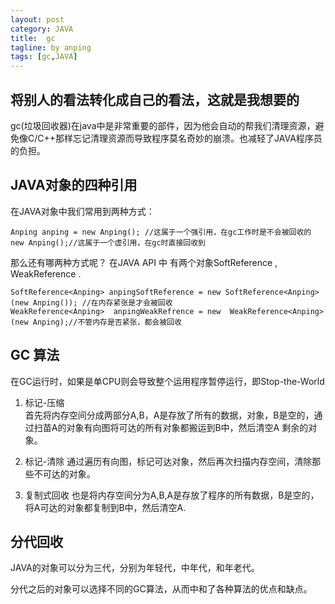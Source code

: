 ```yaml
---
layout: post
category: JAVA
title:  gc 
tagline: by anping
tags: [gc,JAVA]
---
```



将别人的看法转化成自己的看法，这就是我想要的
--------------------------------------------


gc(垃圾回收器)在java中是非常重要的部件，因为他会自动的帮我们清理资源，避免像C/C++那样忘记清理资源而导致程序莫名奇妙的崩溃。也减轻了JAVA程序员的负担。


JAVA对象的四种引用
------------------

在JAVA对象中我们常用到两种方式：
	
	
	Anping anping = new Anping(); //这属于一个强引用，在gc工作时是不会被回收的
	new Anping();//这属于一个虚引用，在gc时直接回收到


那么还有哪两种方式呢？
在JAVA API 中 有两个对象SoftReference , WeakReference .


	SoftReference<Anping> anpingSoftReference = new SoftReference<Anping>(new Anping()); //在内存紧张是才会被回收
	WeakReference<Anping>  anpingWeakRefrence = new  WeakReference<Anping>(new Anping);//不管内存是否紧张，都会被回收



GC 算法
-------

在GC运行时，如果是单CPU则会导致整个运用程序暂停运行，即Stop-the-World


1.	标记-压缩  
首先将内存空间分成两部分A,B，A是存放了所有的数据，对象，B是空的，通过扫苗A的对象有向图将可达的所有对象都搬运到B中，然后清空A 剩余的对象。

2.	标记-清除
通过遍历有向图，标记可达对象，然后再次扫描内存空间，清除那些不可达的对象。

3.	复制式回收
也是将内存空间分为A,B,A是存放了程序的所有数据，B是空的，将A可达的对象都复制到B中，然后清空A.


分代回收
--------
JAVA的对象可以分为三代，分别为年轻代，中年代，和年老代。

分代之后的对象可以选择不同的GC算法，从而中和了各种算法的优点和缺点。





